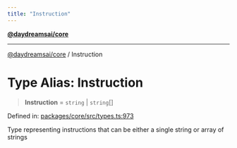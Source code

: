 ```yaml
---
title: "Instruction"
---
```


[**@daydreamsai/core**](./api-reference.md)

***

[@daydreamsai/core](./api-reference.md) / Instruction

# Type Alias: Instruction

> **Instruction** = `string` \| `string`[]

Defined in: [packages/core/src/types.ts:973](https://github.com/dojoengine/daydreams/blob/cade502c379b7b9e103832026447c86310638fce/packages/core/src/types.ts#L973)

Type representing instructions that can be either a single string or array of strings

